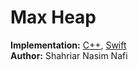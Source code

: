 # Max Heap

__Implementation:__ [C++](../MaxHeap/CPP/MaxHeap.cpp), [Swift](../MaxHeap/Swift/MaxHeap.swift) <br>
__Author:__ Shahriar Nasim Nafi
